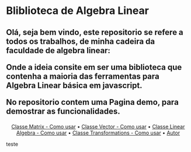 # Bliblioteca de Algebra Linear

## Olá, seja bem vindo, este repositorio se refere a todos os trabalhos, de minha cadeira da faculdade de algebra linear: <p> Onde a ideia consite em ser uma biblioteca que contenha a maioria das ferramentas para Algebra Linear básica em javascript.<p>No repositorio contem uma Pagina demo, para demostrar as funcionalidades.

<p align="center">
 <a href="#matrix">Classe Matrix - Como usar</a> • 
 <a href="#vector">Classe Vector - Como usar</a> • 
 <a href="#LinearAlgebra">Classe Linear Algebra - Como usar</a> • 
 <a href="#tranformation">Classe Transformations - Como usar</a> • 
 <a href="#autor">Autor</a>
</p>

<div id="matrix">
teste
</div>